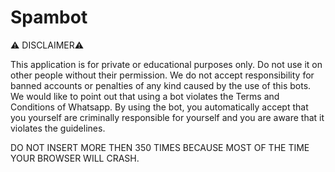 # Spambot
⚠️ DISCLAIMER⚠️

This application is for private or educational purposes only. Do not use it on other people without their permission. We do not accept responsibility for banned accounts or penalties of any kind caused by the use of this bots. We would like to point out that using a bot violates the Terms and Conditions of Whatsapp. By using the bot, you automatically accept that you yourself are criminally responsible for yourself and you are aware that it violates the guidelines.


 DO NOT INSERT MORE THEN 350 TIMES BECAUSE MOST OF THE TIME YOUR BROWSER WILL CRASH.
